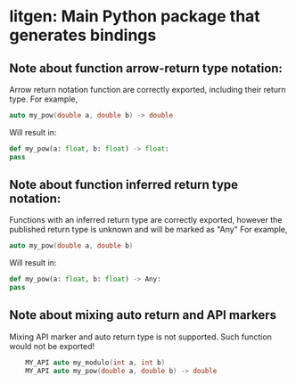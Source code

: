 # litgen: Main Python package that generates bindings

Note about function arrow-return type notation:
-----------------------------------------------
Arrow return notation function are correctly exported, including their return type.
For example,
````cpp
auto my_pow(double a, double b) -> double
````
Will result in:
```python
def my_pow(a: float, b: float) -> float:
pass
````

Note about function inferred return type notation:
-----------------------------------------------
Functions with an inferred return type are correctly exported,
however the published return type is unknown and will be marked as "Any"
For example,
````cpp
auto my_pow(double a, double b)
````
Will result in:
```python
def my_pow(a: float, b: float) -> Any:
pass
````


Note about mixing auto return and API markers
---------------------------------------------
Mixing API marker and auto return type is not supported. Such function would not be exported!

````cpp
    MY_API auto my_modulo(int a, int b)
    MY_API auto my_pow(double a, double b) -> double
````
